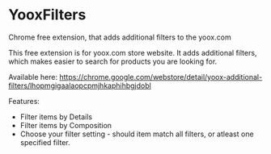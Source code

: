 # YooxFilters
Chrome free extension, that adds additional filters to the yoox.com

This free extension is for yoox.com store website.
It adds additional filters, which makes easier to search for products you are looking for.

Available here: https://chrome.google.com/webstore/detail/yoox-additional-filters/lhopmgigaalaopcpmjhkaphihbgjdobl

Features:
- Filter items by Details
- Filter items by Composition
- Choose your filter setting - should item match all filters, or atleast one specified filter.
